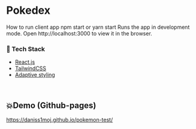
# Pokedex

How to run client app
npm start or yarn start
Runs the app in development mode.
Open http://localhost:3000 to view it in the browser.

### :space_invader: Tech Stack


  <ul>
    <li><a href="https://reactjs.org/">React.js</a></li>
    <li><a href="https://tailwindcss.com/">TailwindCSS</a></li>
    <li><a href="https://redux-toolkit.js.org/">Adaptive styling</a></li>
  </ul>

<br />

## 💥Demo (Github-pages)
https://daniss1moj.github.io/pokemon-test/ 

